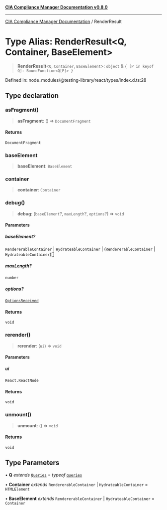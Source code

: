 [**CIA Compliance Manager Documentation v0.8.0**](../README.md)

***

[CIA Compliance Manager Documentation](../globals.md) / RenderResult

# Type Alias: RenderResult\<Q, Container, BaseElement\>

> **RenderResult**\<`Q`, `Container`, `BaseElement`\>: `object` & `{ [P in keyof Q]: BoundFunction<Q[P]> }`

Defined in: node\_modules/@testing-library/react/types/index.d.ts:28

## Type declaration

### asFragment()

> **asFragment**: () => `DocumentFragment`

#### Returns

`DocumentFragment`

### baseElement

> **baseElement**: `BaseElement`

### container

> **container**: `Container`

### debug()

> **debug**: (`baseElement`?, `maxLength`?, `options`?) => `void`

#### Parameters

##### baseElement?

`RendererableContainer` | `HydrateableContainer` | (`RendererableContainer` \| `HydrateableContainer`)[]

##### maxLength?

`number`

##### options?

[`OptionsReceived`](../namespaces/prettyFormat/type-aliases/OptionsReceived.md)

#### Returns

`void`

### rerender()

> **rerender**: (`ui`) => `void`

#### Parameters

##### ui

`React.ReactNode`

#### Returns

`void`

### unmount()

> **unmount**: () => `void`

#### Returns

`void`

## Type Parameters

• **Q** *extends* [`Queries`](../interfaces/Queries.md) = *typeof* [`queries`](../namespaces/queries/README.md)

• **Container** *extends* `RendererableContainer` \| `HydrateableContainer` = `HTMLElement`

• **BaseElement** *extends* `RendererableContainer` \| `HydrateableContainer` = `Container`
